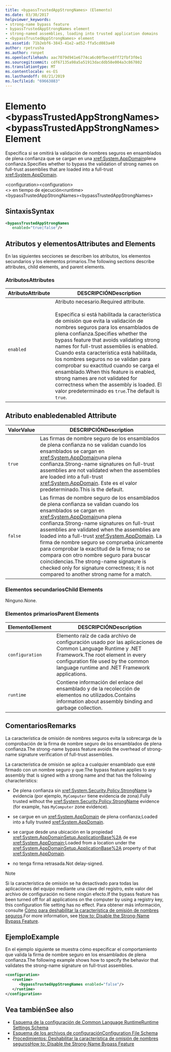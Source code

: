 ```yaml
---
title: <bypassTrustedAppStrongNames> (Elemento)
ms.date: 03/30/2017
helpviewer_keywords:
- strong-name bypass feature
- bypassTrustedAppStrongNames element
- strong-named assemblies, loading into trusted application domains
- <bypassTrustedAppStrongNames> element
ms.assetid: 71b2ebf6-3843-41e2-ad52-ffa5cd083a40
author: rpetrusha
ms.author: ronpet
ms.openlocfilehash: aac7079d941e6774ca6c00fbece8ff72fbf3f0e1
ms.sourcegitcommit: cdf67135a98a5a51913dacddb58e004a3c867802
ms.translationtype: MT
ms.contentlocale: es-ES
ms.lasthandoff: 08/21/2019
ms.locfileid: "69663883"
---
```

# <a name="bypasstrustedappstrongnames-element"></a><span data-ttu-id="f3405-102">Elemento \<bypassTrustedAppStrongNames></span><span class="sxs-lookup"><span data-stu-id="f3405-102">\<bypassTrustedAppStrongNames> Element</span></span>
<span data-ttu-id="f3405-103">Especifica si se omitirá la validación de nombres seguros en ensamblados de plena confianza que se cargan en una <xref:System.AppDomain>plena confianza.</span><span class="sxs-lookup"><span data-stu-id="f3405-103">Specifies whether to bypass the validation of strong names on full-trust assemblies that are loaded into a full-trust <xref:System.AppDomain>.</span></span>  
  
 <span data-ttu-id="f3405-104">\<configuration></span><span class="sxs-lookup"><span data-stu-id="f3405-104">\<configuration></span></span>  
<span data-ttu-id="f3405-105">\<> en tiempo de ejecución</span><span class="sxs-lookup"><span data-stu-id="f3405-105">\<runtime></span></span>  
<span data-ttu-id="f3405-106">\<bypassTrustedAppStrongNames></span><span class="sxs-lookup"><span data-stu-id="f3405-106">\<bypassTrustedAppStrongNames></span></span>  
  
## <a name="syntax"></a><span data-ttu-id="f3405-107">Sintaxis</span><span class="sxs-lookup"><span data-stu-id="f3405-107">Syntax</span></span>  
  
```xml  
<bypassTrustedAppStrongNames    
   enabled="true|false"/>  
```  
  
## <a name="attributes-and-elements"></a><span data-ttu-id="f3405-108">Atributos y elementos</span><span class="sxs-lookup"><span data-stu-id="f3405-108">Attributes and Elements</span></span>  
 <span data-ttu-id="f3405-109">En las siguientes secciones se describen los atributos, los elementos secundarios y los elementos primarios.</span><span class="sxs-lookup"><span data-stu-id="f3405-109">The following sections describe attributes, child elements, and parent elements.</span></span>  
  
### <a name="attributes"></a><span data-ttu-id="f3405-110">Atributos</span><span class="sxs-lookup"><span data-stu-id="f3405-110">Attributes</span></span>  
  
|<span data-ttu-id="f3405-111">Atributo</span><span class="sxs-lookup"><span data-stu-id="f3405-111">Attribute</span></span>|<span data-ttu-id="f3405-112">DESCRIPCIÓN</span><span class="sxs-lookup"><span data-stu-id="f3405-112">Description</span></span>|  
|---------------|-----------------|  
|`enabled`|<span data-ttu-id="f3405-113">Atributo necesario.</span><span class="sxs-lookup"><span data-stu-id="f3405-113">Required attribute.</span></span><br /><br /> <span data-ttu-id="f3405-114">Especifica si está habilitada la característica de omisión que evita la validación de nombres seguros para los ensamblados de plena confianza.</span><span class="sxs-lookup"><span data-stu-id="f3405-114">Specifies whether the bypass feature that avoids validating strong names for full-trust assemblies is enabled.</span></span> <span data-ttu-id="f3405-115">Cuando esta característica está habilitada, los nombres seguros no se validan para comprobar su exactitud cuando se carga el ensamblado.</span><span class="sxs-lookup"><span data-stu-id="f3405-115">When this feature is enabled, strong names are not validated for correctness when the assembly is loaded.</span></span> <span data-ttu-id="f3405-116">El valor predeterminado es `true`.</span><span class="sxs-lookup"><span data-stu-id="f3405-116">The default is `true`.</span></span>|  
  
## <a name="enabled-attribute"></a><span data-ttu-id="f3405-117">Atributo enabled</span><span class="sxs-lookup"><span data-stu-id="f3405-117">enabled Attribute</span></span>  
  
|<span data-ttu-id="f3405-118">Valor</span><span class="sxs-lookup"><span data-stu-id="f3405-118">Value</span></span>|<span data-ttu-id="f3405-119">DESCRIPCIÓN</span><span class="sxs-lookup"><span data-stu-id="f3405-119">Description</span></span>|  
|-----------|-----------------|  
|`true`|<span data-ttu-id="f3405-120">Las firmas de nombre seguro de los ensamblados de plena confianza no se validan cuando los ensamblados se cargan en <xref:System.AppDomain>una plena confianza.</span><span class="sxs-lookup"><span data-stu-id="f3405-120">Strong-name signatures on full-trust assemblies are not validated when the assemblies are loaded into a full-trust <xref:System.AppDomain>.</span></span> <span data-ttu-id="f3405-121">Este es el valor predeterminado.</span><span class="sxs-lookup"><span data-stu-id="f3405-121">This is the default.</span></span>|  
|`false`|<span data-ttu-id="f3405-122">Las firmas de nombre seguro de los ensamblados de plena confianza se validan cuando los ensamblados se cargan en <xref:System.AppDomain>una plena confianza.</span><span class="sxs-lookup"><span data-stu-id="f3405-122">Strong-name signatures on full-trust assemblies are validated when the assemblies are loaded into a full-trust <xref:System.AppDomain>.</span></span> <span data-ttu-id="f3405-123">La firma de nombre seguro se comprueba únicamente para comprobar la exactitud de la firma; no se compara con otro nombre seguro para buscar coincidencias.</span><span class="sxs-lookup"><span data-stu-id="f3405-123">The strong-name signature is checked only for signature correctness; it is not compared to another strong name for a match.</span></span>|  
  
### <a name="child-elements"></a><span data-ttu-id="f3405-124">Elementos secundarios</span><span class="sxs-lookup"><span data-stu-id="f3405-124">Child Elements</span></span>  
 <span data-ttu-id="f3405-125">Ninguno.</span><span class="sxs-lookup"><span data-stu-id="f3405-125">None.</span></span>  
  
### <a name="parent-elements"></a><span data-ttu-id="f3405-126">Elementos primarios</span><span class="sxs-lookup"><span data-stu-id="f3405-126">Parent Elements</span></span>  
  
|<span data-ttu-id="f3405-127">Elemento</span><span class="sxs-lookup"><span data-stu-id="f3405-127">Element</span></span>|<span data-ttu-id="f3405-128">DESCRIPCIÓN</span><span class="sxs-lookup"><span data-stu-id="f3405-128">Description</span></span>|  
|-------------|-----------------|  
|`configuration`|<span data-ttu-id="f3405-129">Elemento raíz de cada archivo de configuración usado por las aplicaciones de Common Language Runtime y .NET Framework.</span><span class="sxs-lookup"><span data-stu-id="f3405-129">The root element in every configuration file used by the common language runtime and .NET Framework applications.</span></span>|  
|`runtime`|<span data-ttu-id="f3405-130">Contiene información del enlace del ensamblado y de la recolección de elementos no utilizados.</span><span class="sxs-lookup"><span data-stu-id="f3405-130">Contains information about assembly binding and garbage collection.</span></span>|  
  
## <a name="remarks"></a><span data-ttu-id="f3405-131">Comentarios</span><span class="sxs-lookup"><span data-stu-id="f3405-131">Remarks</span></span>  
 <span data-ttu-id="f3405-132">La característica de omisión de nombres seguros evita la sobrecarga de la comprobación de la firma de nombre seguro de los ensamblados de plena confianza.</span><span class="sxs-lookup"><span data-stu-id="f3405-132">The strong-name bypass feature avoids the overhead of strong-name signature verification of full-trust assemblies.</span></span>  
  
 <span data-ttu-id="f3405-133">La característica de omisión se aplica a cualquier ensamblado que esté firmado con un nombre seguro y que:</span><span class="sxs-lookup"><span data-stu-id="f3405-133">The bypass feature applies to any assembly that is signed with a strong name and that has the following characteristics:</span></span>  
  
- <span data-ttu-id="f3405-134">De plena confianza sin <xref:System.Security.Policy.StrongName> la evidencia (por ejemplo, `MyComputer` tiene evidencia de zona).</span><span class="sxs-lookup"><span data-stu-id="f3405-134">Fully trusted without the <xref:System.Security.Policy.StrongName> evidence (for example, has `MyComputer` zone evidence).</span></span>  
  
- <span data-ttu-id="f3405-135">se cargue en un <xref:System.AppDomain> de plena confianza;</span><span class="sxs-lookup"><span data-stu-id="f3405-135">Loaded into a fully trusted <xref:System.AppDomain>.</span></span>  
  
- <span data-ttu-id="f3405-136">se cargue desde una ubicación en la propiedad <xref:System.AppDomainSetup.ApplicationBase%2A> de ese <xref:System.AppDomain>;</span><span class="sxs-lookup"><span data-stu-id="f3405-136">Loaded from a location under the <xref:System.AppDomainSetup.ApplicationBase%2A> property of that <xref:System.AppDomain>.</span></span>  
  
- <span data-ttu-id="f3405-137">no tenga firma retrasada.</span><span class="sxs-lookup"><span data-stu-id="f3405-137">Not delay-signed.</span></span>  
  
> [!NOTE]
>  <span data-ttu-id="f3405-138">Si la característica de omisión se ha desactivado para todas las aplicaciones del equipo mediante una clave del registro, este valor del archivo de configuración no tiene ningún efecto.</span><span class="sxs-lookup"><span data-stu-id="f3405-138">If the bypass feature has been turned off for all applications on the computer by using a registry key, this configuration file setting has no effect.</span></span> <span data-ttu-id="f3405-139">Para obtener más información, consulte [Cómo para deshabilitar la característica de omisión de nombres seguros](../../../app-domains/how-to-disable-the-strong-name-bypass-feature.md).</span><span class="sxs-lookup"><span data-stu-id="f3405-139">For more information, see [How to: Disable the Strong-Name Bypass Feature](../../../app-domains/how-to-disable-the-strong-name-bypass-feature.md).</span></span>  
  
## <a name="example"></a><span data-ttu-id="f3405-140">Ejemplo</span><span class="sxs-lookup"><span data-stu-id="f3405-140">Example</span></span>  
 <span data-ttu-id="f3405-141">En el ejemplo siguiente se muestra cómo especificar el comportamiento que valida la firma de nombre seguro en los ensamblados de plena confianza.</span><span class="sxs-lookup"><span data-stu-id="f3405-141">The following example shows how to specify the behavior that validates the strong-name signature on full-trust assemblies.</span></span>  
  
```xml  
<configuration>  
   <runtime>  
      <bypassTrustedAppStrongNames enabled="false"/>  
   </runtime>  
</configuration>  
```  
  
## <a name="see-also"></a><span data-ttu-id="f3405-142">Vea también</span><span class="sxs-lookup"><span data-stu-id="f3405-142">See also</span></span>

- [<span data-ttu-id="f3405-143">Esquema de la configuración de Common Language Runtime</span><span class="sxs-lookup"><span data-stu-id="f3405-143">Runtime Settings Schema</span></span>](index.md)
- [<span data-ttu-id="f3405-144">Esquema de los archivos de configuración</span><span class="sxs-lookup"><span data-stu-id="f3405-144">Configuration File Schema</span></span>](../index.md)
- [<span data-ttu-id="f3405-145">Procedimientos: Deshabilitar la característica de omisión de nombres seguros</span><span class="sxs-lookup"><span data-stu-id="f3405-145">How to: Disable the Strong-Name Bypass Feature</span></span>](../../../app-domains/how-to-disable-the-strong-name-bypass-feature.md)
